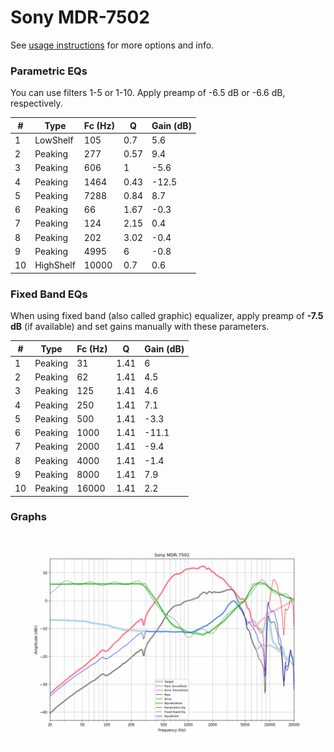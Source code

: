 # Sony MDR-7502
See [usage instructions](https://github.com/jaakkopasanen/AutoEq#usage) for more options and info.

### Parametric EQs
You can use filters 1-5 or 1-10. Apply preamp of -6.5 dB or -6.6 dB, respectively.

|   # | Type      |   Fc (Hz) |    Q |   Gain (dB) |
|-----|-----------|-----------|------|-------------|
|   1 | LowShelf  |       105 | 0.7  |         5.6 |
|   2 | Peaking   |       277 | 0.57 |         9.4 |
|   3 | Peaking   |       606 | 1    |        -5.6 |
|   4 | Peaking   |      1464 | 0.43 |       -12.5 |
|   5 | Peaking   |      7288 | 0.84 |         8.7 |
|   6 | Peaking   |        66 | 1.67 |        -0.3 |
|   7 | Peaking   |       124 | 2.15 |         0.4 |
|   8 | Peaking   |       202 | 3.02 |        -0.4 |
|   9 | Peaking   |      4995 | 6    |        -0.8 |
|  10 | HighShelf |     10000 | 0.7  |         0.6 |

### Fixed Band EQs
When using fixed band (also called graphic) equalizer, apply preamp of **-7.5 dB** (if available) and set gains manually with these parameters.

|   # | Type    |   Fc (Hz) |    Q |   Gain (dB) |
|-----|---------|-----------|------|-------------|
|   1 | Peaking |        31 | 1.41 |         6   |
|   2 | Peaking |        62 | 1.41 |         4.5 |
|   3 | Peaking |       125 | 1.41 |         4.6 |
|   4 | Peaking |       250 | 1.41 |         7.1 |
|   5 | Peaking |       500 | 1.41 |        -3.3 |
|   6 | Peaking |      1000 | 1.41 |       -11.1 |
|   7 | Peaking |      2000 | 1.41 |        -9.4 |
|   8 | Peaking |      4000 | 1.41 |        -1.4 |
|   9 | Peaking |      8000 | 1.41 |         7.9 |
|  10 | Peaking |     16000 | 1.41 |         2.2 |

### Graphs
![](./Sony%20MDR-7502.png)
